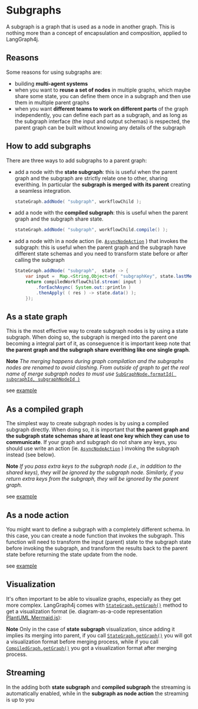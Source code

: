 # Subgraphs

A subgraph is a graph that is used as a node in another graph. This is nothing more than a concept of encapsulation and composition, applied to LangGraph4j. 


## Reasons
Some reasons for using subgraphs are:

* building **multi-agent systems** 
* when you want to **reuse a set of nodes** in multiple graphs, which maybe share some state, you can define them once in a subgraph and then use them in multiple parent graphs
* when you want **different teams to work on different parts** of the graph independently, you can define each part as a subgraph, and as long as the subgraph interface (the input and output schemas) is respected, the parent graph can be built without knowing any details of the subgraph

## How to add subgraphs

There are three ways to add subgraphs to a parent graph:

* add a node with the **state subgraph**:
    this is useful when the parent graph and the subgraph are strictly relate one to other, sharing everithing.
    In particular the **subgraph is merged with its parent** creating a seamless integration.

    ```java
    stateGraph.addNode( "subgraph", workflowChild );
    ```

* add a node with the **compiled subgraph**: 
    this is useful when the parent graph and the subgraph share state. 
    
    ```java
    stateGraph.addNode( "subgraph", workflowChild.compile() );
    ```

* add a node with in a node action (ie. [`AsyncNodeAction`][action] ) that invokes the subgraph: 
    this is useful when the parent graph and the subgraph have different state schemas and you need to transform state before or after calling the subgraph
    
    ```java
    StateGraph.addNode( "subgraph",  state -> {
        var input =  Map.<String,Object>of( "subgraphKey", state.lastMessage().orElseThrow() );
        return compiledWorkflowChild.stream( input )
            .forEachAsync( System.out::println )
            .thenApply( ( res ) -> state.data() );
        });
    ```

## As a state graph

This is the most effective way to create subgraph nodes is by using a state subgraph. When doing so, the subgraph is merged into the parent one becoming a integral part of it, as conseguence it is important keep note that **the parent graph and the subgraph share everithing like one single graph**.

**Note**
_The merging happens during graph compilation and the subgraphs nodes are renamed to avoid clashing. From outside of graph to get the real name of merge subgraph nodes to must use_ [`SubGraphNode.formatId( subgraphId, subgraphNodeId )`][formatid]

see [example][state_sample]

## As a compiled graph

The simplest way to create subgraph nodes is by using a compiled subgraph directly. When doing so, it is important that **the parent graph and the subgraph state schemas share at least one key which they can use to communicate**. If your graph and subgraph do not share any keys, you should use write an action (ie. [`AsyncNodeAction`][action] ) invoking the subgraph instead (see below).

**Note**
_If you pass extra keys to the subgraph node (i.e., in addition to the shared keys), they will be ignored by the subgraph node. Similarly, if you return extra keys from the subgraph, they will be ignored by the parent graph._

see [example][compiled_sample]

## As a node action

You might want to define a subgraph with a completely different schema. In this case, you can create a node function that invokes the subgraph. This function will need to transform the input (parent) state to the subgraph state before invoking the subgraph, and transform the results back to the parent state before returning the state update from the node.

see [example][node_sample]


## Visualization

It's often important to be able to visualize graphs, especially as they get more complex. LangGraph4j comes with [`StateGraph.getGraph()`][sg_getgraph] method to get a visualization format (ie. diagram-as-a-code representation [PlantUML],[Mermaid.js]): 

**Note**
Only in the case of  **state subgraph** visualization, since adding it implies its merging into parent, if you call [`StateGraph.getGraph()`][sg_getgraph] you will got a visualization format before merging process, while if you call [`CompiledGraph.getGraph()`][cg_getgraph] you got a visualization format after merging process.

## Streaming

In the  adding both **state subgraph** and **compiled subgraph** the streaming is automatically enabled, while in the **subgraph as node action** the streaming is up to you


[formatid]: /langgraph4j/apidocs/org/bsc/langgraph4j/SubGraphNode.html#formatId
[action]: /langgraph4j/apidocs/org/bsc/langgraph4j/action/AsyncNodeAction.html
[state_sample]: /how-tos/subgraph-as-stategraph
[compiled_sample]: /how-tos/subgraph-as-compiledgraph
[node_sample]: /how-tos/subgraph-as-nodeaction
[sg_getgraph]: /langgraph4j/apidocs/org/bsc/langgraph4j/StateGraph.html#getGraph
[cg_getgraph]: /langgraph4j/apidocs/org/bsc/langgraph4j/CompiledGraph.html#getGraph
[plantUML]: https://plantuml.com
[Mermaid.js]: https://mermaid.js.org